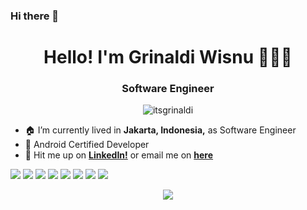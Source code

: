 ### Hi there 👋

<h1 align="center">Hello! I'm Grinaldi Wisnu 🙇🏻‍♂️</h1>
<h3 align="center">Software Engineer</h3>

<p align="center"> <img src="https://komarev.com/ghpvc/?username=itsgrinaldi" alt="itsgrinaldi" /> </p>

- 🏠 I’m currently lived in **Jakarta, Indonesia,** as Software Engineer
- 📃 Android Certified Developer
- 📩 Hit me up on **[LinkedIn!](https://linkedin.com/in/grinaldiwisnu)** or email me on **[here](mailto:grinaldifoc@gmail.com)**

![](https://img.shields.io/badge/Code-Go-informational?style=flat&logo=go&logoColor=white&color=FCC624)
![](https://img.shields.io/badge/Code-JavaScript-informational?style=flat&logo=javascript&logoColor=white&color=F7DF1E)
![](https://img.shields.io/badge/Code-Kotlin-informational?style=flat&logo=kotlin&logoColor=white&color=0095D5)
![](https://img.shields.io/badge/Library-Spring-informational?style=flat&logo=spring&logoColor=white&color=336791)
![](https://img.shields.io/badge/Library-ExpressJS-informational?style=flat&logo=express&logoColor=white&color=336791)
![](https://img.shields.io/badge/Tools-PostgreSQL-informational?style=flat&logo=postgresql&logoColor=white&color=336791)
![](https://img.shields.io/badge/Tools-Elasticsearch-informational?style=flat&logo=elastic&logoColor=white&color=336791)
![](https://img.shields.io/badge/Tools-Docker-informational?style=flat&logo=docker&logoColor=white&color=2496ED)

<p align="center">
  <a href="https://github.com/itsgrinaldi">
    <img align="center" src="https://github-readme-stats.vercel.app/api/top-langs/?username=itsgrinaldi&hide=html,css,php&langs_count=4&layout=compact" />
  </a>
</p>
